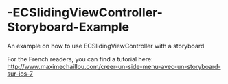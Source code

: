 -ECSlidingViewController-Storyboard-Example
===========================================

An example on how to use ECSlidingViewController with a storyboard

For the French readers, you can find a tutorial here: http://www.maximechaillou.com/creer-un-side-menu-avec-un-storyboard-sur-ios-7